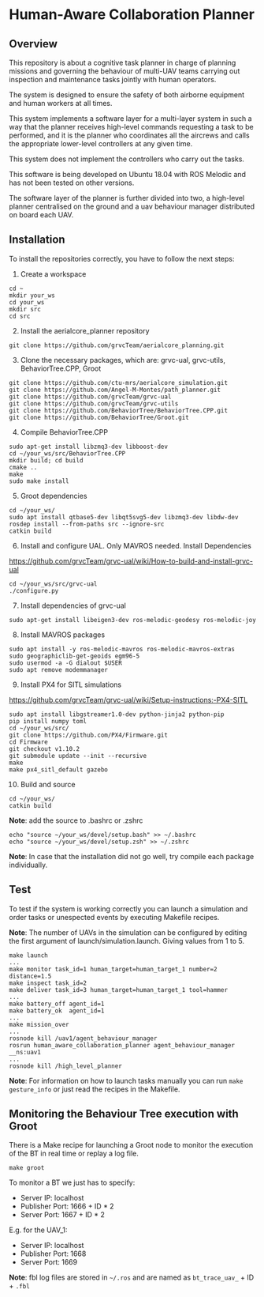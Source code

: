 # Human-Aware Collaboration Planner
## Overview
This repository is about a cognitive task planner in charge of planning missions and governing the behaviour of multi-UAV teams carrying out inspection and maintenance tasks jointly with human operators.

The system is designed to ensure the safety of both airborne equipment and human workers at all times.

This system implements a software layer for a multi-layer system in such a way that the planner receives high-level commands requesting a task to be performed, and it is the planner who coordinates all the aircrews and calls the appropriate lower-level controllers at any given time.

This system does not implement the controllers who carry out the tasks.

This software is being developed on Ubuntu 18.04 with ROS Melodic and has not been tested on other versions.


The software layer of the planner is further divided into two, a high-level planner centralised on the ground and a uav behaviour manager distributed on board each UAV.

## Installation
To install the repositories correctly, you have to follow the next steps:

1. Create a workspace

```
cd ~
mkdir your_ws
cd your_ws
mkdir src
cd src
```

2. Install the aerialcore_planner repository

```
git clone https://github.com/grvcTeam/aerialcore_planning.git
```

3. Clone the necessary packages, which are: grvc-ual, grvc-utils, BehaviorTree.CPP, Groot

```
git clone https://github.com/ctu-mrs/aerialcore_simulation.git
git clone https://github.com/Angel-M-Montes/path_planner.git
git clone https://github.com/grvcTeam/grvc-ual
git clone https://github.com/grvcTeam/grvc-utils
git clone https://github.com/BehaviorTree/BehaviorTree.CPP.git
git clone https://github.com/BehaviorTree/Groot.git
```

4. Compile BehaviorTree.CPP

```
sudo apt-get install libzmq3-dev libboost-dev
cd ~/your_ws/src/BehaviorTree.CPP
mkdir build; cd build
cmake ..
make
sudo make install
```

5. Groot dependencies

```
cd ~/your_ws/
sudo apt install qtbase5-dev libqt5svg5-dev libzmq3-dev libdw-dev
rosdep install --from-paths src --ignore-src
catkin build
```

6. Install and configure UAL. Only MAVROS needed. Install Dependencies

https://github.com/grvcTeam/grvc-ual/wiki/How-to-build-and-install-grvc-ual

```
cd ~/your_ws/src/grvc-ual
./configure.py
```

7. Install dependencies of grvc-ual

```
sudo apt-get install libeigen3-dev ros-melodic-geodesy ros-melodic-joy
```

8. Install MAVROS packages

```
sudo apt install -y ros-melodic-mavros ros-melodic-mavros-extras
sudo geographiclib-get-geoids egm96-5
sudo usermod -a -G dialout $USER
sudo apt remove modemmanager
```

9. Install PX4 for SITL simulations

https://github.com/grvcTeam/grvc-ual/wiki/Setup-instructions:-PX4-SITL

```
sudo apt install libgstreamer1.0-dev python-jinja2 python-pip
pip install numpy toml
cd ~/your_ws/src/
git clone https://github.com/PX4/Firmware.git
cd Firmware
git checkout v1.10.2
git submodule update --init --recursive
make
make px4_sitl_default gazebo
```

10. Build and source

```
cd ~/your_ws/
catkin build
```

**Note**: add the source to .bashrc or .zshrc

```
echo "source ~/your_ws/devel/setup.bash" >> ~/.bashrc
echo "source ~/your_ws/devel/setup.zsh" >> ~/.zshrc
```


**Note**: In case that the installation did not go well, try compile each package individually.

## Test

To test if the system is working correctly you can launch a simulation and order tasks or unespected events by executing Makefile recipes.

**Note**: The number of UAVs in the simulation can be configured by editing the first argument of launch/simulation.launch. Giving values from 1 to 5.

```
make launch
...
make monitor task_id=1 human_target=human_target_1 number=2 distance=1.5
make inspect task_id=2
make deliver task_id=3 human_target=human_target_1 tool=hammer
...
make battery_off agent_id=1
make battery_ok  agent_id=1
...
make mission_over
...
rosnode kill /uav1/agent_behaviour_manager
rosrun human_aware_collaboration_planner agent_behaviour_manager __ns:uav1
...
rosnode kill /high_level_planner
```

**Note**: For information on how to launch tasks manually you can run `make gesture_info` or just read the recipes in the Makefile.

## Monitoring the Behaviour Tree execution with Groot

There is a Make recipe for launching a Groot node to monitor the execution of the BT in real time or replay a log file.


```
make groot
```

To monitor a BT we just has to specify:
* Server IP: localhost
* Publisher Port: 1666 + ID * 2
* Server Port: 1667 + ID * 2

E.g. for the UAV_1:
* Server IP: localhost
* Publisher Port: 1668
* Server Port: 1669

**Note**: fbl log files are stored in `~/.ros` and are named as `bt_trace_uav_` + ID + `.fbl`
